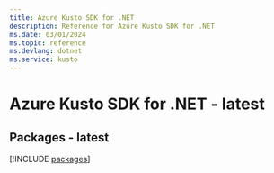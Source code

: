 ```yaml
---
title: Azure Kusto SDK for .NET
description: Reference for Azure Kusto SDK for .NET
ms.date: 03/01/2024
ms.topic: reference
ms.devlang: dotnet
ms.service: kusto
---
```

# Azure Kusto SDK for .NET - latest
## Packages - latest
[!INCLUDE [packages](kusto-index.md)]